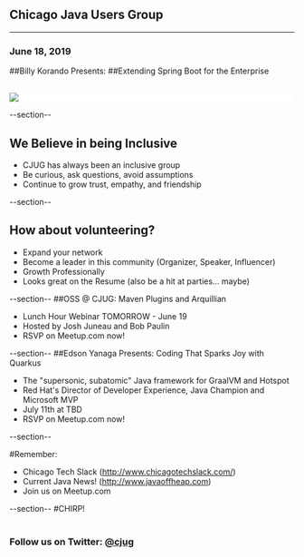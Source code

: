 ## Chicago Java Users Group

---

### June 18, 2019

##Billy Korando Presents: 
##Extending Spring Boot for the Enterprise


<div style="background-color: white; margin-top: 30px;">
	<img src="images/cjug.gif" style="border: none; box-shadow: none;"/>
</div>


--section--
## We Believe in being Inclusive
 * CJUG has always been an inclusive group
 * Be curious, ask questions, avoid assumptions
 * Continue to grow trust, empathy, and friendship

--section--
## How about volunteering?
 * Expand your network
 * Become a leader in this community (Organizer, Speaker, Influencer)
 * Growth Professionally
 * Looks great on the Resume (also be a hit at parties... maybe)

--section--
##OSS @ CJUG: Maven Plugins and Arquillian
 * Lunch Hour Webinar TOMORROW - June 19
 * Hosted by Josh Juneau and Bob Paulin
 * RSVP on Meetup.com now!

--section--
##Edson Yanaga Presents: Coding That Sparks Joy with Quarkus
 * The "supersonic, subatomic" Java framework for GraalVM and Hotspot
 * Red Hat's Director of Developer Experience, Java Champion and Microsoft MVP
 * July 11th at TBD
 * RSVP on Meetup.com now!

--section--

#Remember:
 * Chicago Tech Slack (http://www.chicagotechslack.com/)
 * Current Java News! (http://www.javaoffheap.com)
 * Join us on Meetup.com

--section--
#CHIRP!
<br/><br/>
### Follow us on Twitter: <u>@cjug</u>
